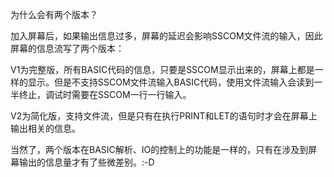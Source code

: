 为什么会有两个版本？

加入屏幕后，如果输出信息过多，屏幕的延迟会影响SSCOM文件流的输入，因此屏幕的信息流写了两个版本：

V1为完整版，所有BASIC代码的信息，只要是SSCOM显示出来的，屏幕上都是一样的显示。但是不支持SSCOM文件流输入BASIC代码，使用文件流输入会读到一半终止，调试时需要在SSCOM一行一行输入。

V2为简化版，支持文件流，但是只有在执行PRINT和LET的语句时才会在屏幕上输出相关的信息。

当然了，两个版本在BASIC解析、IO的控制上的功能是一样的，只有在涉及到屏幕输出的信息量才有了些微差别。:-D
